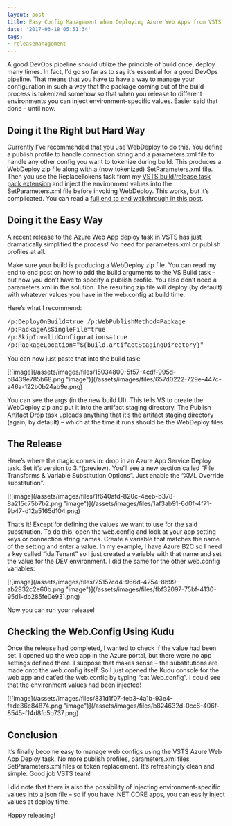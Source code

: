 ```yaml
---
layout: post
title: Easy Config Management when Deploying Azure Web Apps from VSTS
date: '2017-03-18 05:51:34'
tags:
- releasemanagement
---
```


A good DevOps pipeline should utilize the principle of build once, deploy many times. In fact, I’d go so far as to say it’s essential for a good DevOps pipeline. That means that you have to have a way to manage your configuration in such a way that the package coming out of the build process is tokenized somehow so that when you release to different environments you can inject environment-specific values. Easier said that done – until now.

## Doing it the Right but Hard Way

Currently I’ve recommended that you use WebDeploy to do this. You define a publish profile to handle connection string and a parameters.xml file to handle any other config you want to tokenize during build. This produces a WebDeploy zip file along with a (now tokenized) SetParameters.xml file. Then you use the ReplaceTokens task from my [VSTS build/release task pack extension](http://bit.ly/cacbuildtasks) and inject the environment values into the SetParameters.xml file before invoking WebDeploy. This works, but it’s complicated. You can read a [full end to end walkthrough in this post](http://bit.ly/e2ewadep).

## Doing it the Easy Way

A recent release to the [Azure Web App deploy task](https://github.com/Microsoft/vsts-tasks/blob/master/Tasks/AzureRmWebAppDeployment/README.md) in VSTS has just dramatically simplified the process! No need for parameters.xml or publish profiles at all.

Make sure your build is producing a WebDeploy zip file. You can read my end to end post on how to add the build arguments to the VS Build task – but now you don’t have to specify a publish profile. You also don’t need a parameters.xml in the solution. The resulting zip file will deploy (by default) with whatever values you have in the web.config at build time.

Here’s what I recommend:

<!--kg-card-begin: html--><font face="Courier New">/p:DeployOnBuild=true /p:WebPublishMethod=Package /p:PackageAsSingleFile=true /p:SkipInvalidConfigurations=true /p:PackageLocation="$(build.artifactStagingDirectory)"</font><!--kg-card-end: html-->

You can now just paste that into the build task:

<!--kg-card-begin: html-->[![image](/assets/images/files/15034800-5f57-4cdf-995d-b8439e785b68.png "image")](/assets/images/files/657d0222-729e-447c-a46a-122b0b24ab9e.png)<!--kg-card-end: html-->

You can see the args (in the new build UI). This tells VS to create the WebDeploy zip and put it into the artifact staging directory. The Publish Artifact Drop task uploads anything that it’s the artifact staging directory (again, by default) – which at the time it runs should be the WebDeploy files.

## The Release

Here’s where the magic comes in: drop in an Azure App Service Deploy task. Set it’s version to 3.\*(preview). You’ll see a new section called “File Transforms & Variable Substitution Options”. Just enable the “XML Override substitution”.

<!--kg-card-begin: html-->[![image](/assets/images/files/1f640afd-820c-4eeb-b378-8a215c75b7b2.png "image")](/assets/images/files/1af3ab91-6d0f-4f71-9b47-d12a5165d104.png)<!--kg-card-end: html-->

That’s it! Except for defining the values we want to use for the said substitution. To do this, open the web.config and look at your app setting keys or connection string names. Create a variable that matches the name of the setting and enter a value. In my example, I have Azure B2C so I need a key called “ida:Tenant” so I just created a variable with that name and set the value for the DEV environment. I did the same for the other web.config variables:

<!--kg-card-begin: html-->[![image](/assets/images/files/25157cd4-966d-4254-8b99-ab2932c2e60b.png "image")](/assets/images/files/fbf32097-75bf-4130-95d1-db285fe0e931.png)<!--kg-card-end: html-->

Now you can run your release!

## Checking the Web.Config Using Kudu

Once the release had completed, I wanted to check if the value had been set. I opened up the web app in the Azure portal, but there were no app settings defined there. I suppose that makes sense – the substitutions are made onto the web.config itself. So I just opened the Kudu console for the web app and cat’ed the web.config by typing “cat Web.config”. I could see that the environment values had been injected!

<!--kg-card-begin: html--> [![image](/assets/images/files/831d1f07-feb3-4a1b-93e4-fade36c84874.png "image")](/assets/images/files/b824632d-0cc6-406f-8545-f14d8fc5b737.png)<!--kg-card-end: html-->
## Conclusion

It’s finally become easy to manage web configs using the VSTS Azure Web App Deploy task. No more publish profiles, parameters.xml files, SetParameters.xml files or token replacement. It’s refreshingly clean and simple. Good job VSTS team!

I did note that there is also the possibility of injecting environment-specific values into a json file – so if you have .NET CORE apps, you can easily inject values at deploy time.

Happy releasing!

